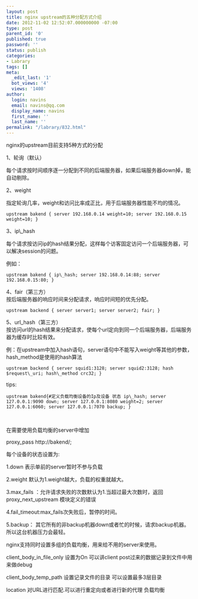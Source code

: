 ```yaml
---
layout: post
title: nginx upstream的五种分配方式介绍
date: 2012-11-02 12:52:07.000000000 -07:00
type: post
parent_id: '0'
published: true
password: ''
status: publish
categories:
- Labrary
tags: []
meta:
  _edit_last: '1'
  bot_views: '4'
  views: '1408'
author:
  login: navins
  email: navins@qq.com
  display_name: navins
  first_name: ''
  last_name: ''
permalink: "/labrary/832.html"
---
```

nginx的upstream目前支持5种方式的分配

1、轮询（默认）

每个请求按时间顺序逐一分配到不同的后端服务器，如果后端服务器down掉，能自动剔除。

2、weight

指定轮询几率，weight和访问比率成正比，用于后端服务器性能不均的情况。

```actionscript3
upstream bakend { server 192.168.0.14 weight=10; server 192.168.0.15 weight=10; }
```

<!--more-->3、ip\_hash

每个请求按访问ip的hash结果分配，这样每个访客固定访问一个后端服务器，可以解决session的问题。

例如：

```actionscript3
upstream bakend { ip\_hash; server 192.168.0.14:88; server 192.168.0.15:80; }
```

4、fair（第三方）  
按后端服务器的响应时间来分配请求，响应时间短的优先分配。

```actionscript3
upstream backend { server server1; server server2; fair; }
```

5、url\_hash（第三方）  
按访问url的hash结果来分配请求，使每个url定向到同一个后端服务器，后端服务器为缓存时比较有效。

例：在upstream中加入hash语句，server语句中不能写入weight等其他的参数，hash\_method是使用的hash算法

```actionscript3
upstream backend { server squid1:3128; server squid2:3128; hash $request\_uri; hash\_method crc32; }
```

tips:

```actionscript3
upstream bakend{#定义负载均衡设备的Ip及设备 状态 ip\_hash; server 127.0.0.1:9090 down; server 127.0.0.1:8080 weight=2; server 127.0.0.1:6060; server 127.0.0.1:7070 backup; }
```

&nbsp;

在需要使用负载均衡的server中增加

proxy\_pass http://bakend/;

每个设备的状态设置为:

1.down 表示单前的server暂时不参与负载

2.weight 默认为1.weight越大，负载的权重就越大。

3.max\_fails ：允许请求失败的次数默认为1.当超过最大次数时，返回proxy\_next\_upstream 模块定义的错误

4.fail\_timeout:max\_fails次失败后，暂停的时间。

5.backup： 其它所有的非backup机器down或者忙的时候，请求backup机器。所以这台机器压力会最轻。

nginx支持同时设置多组的负载均衡，用来给不用的server来使用。

client\_body\_in\_file\_only 设置为On 可以讲client post过来的数据记录到文件中用来做debug

client\_body\_temp\_path 设置记录文件的目录 可以设置最多3层目录

location 对URL进行匹配.可以进行重定向或者进行新的代理 负载均衡

&nbsp;

